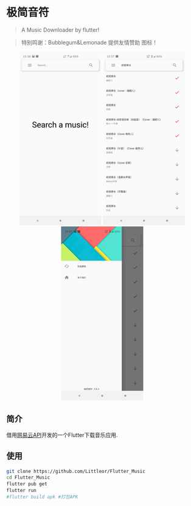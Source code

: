 # 极简音符

> A Music Downloader by flutter! 

> 特别鸣谢：Bubblegum&Lemonade 提供友情赞助 图标！

<div align="center">  
    <img src="images/1.jpg" height="456">
    <img src="images/2.jpg" height="456">
    <img src="images/3.jpg" height="456">
</div>

## 简介 
借用[网易云API](https://github.com/Binaryify/NeteaseCloudMusicApi)开发的一个Flutter下载音乐应用.

## 使用 
```bash
git clone https://github.com/Littleor/Flutter_Music
cd Flutter_Music
flutter pub get
flutter run
#flutter build apk #打包APK
```
